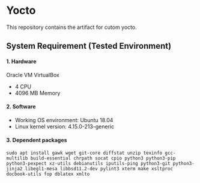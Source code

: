 # Yocto
This repository contains the artifact for cutom yocto.

## System Requirement (Tested Environment)
#### 1. Hardware
Oracle VM VirtualBox
- 4 CPU
- 4096 MB Memory

#### 2. Software
- Working OS environment: Ubuntu 18.04
- Linux kernel version: 4.15.0-213-generic

#### 3. Dependent packages
```shell
sudo apt install gawk wget git-core diffstat unzip texinfo gcc-multilib build-essential chrpath socat cpio python3 python3-pip python3-pexpect xz-utils debianutils iputils-ping python3-git python3-jinja2 libegl1-mesa libbsd11.2-dev pylint3 xterm make xsltproc docbook-utils fop dblatex xmlto
```
